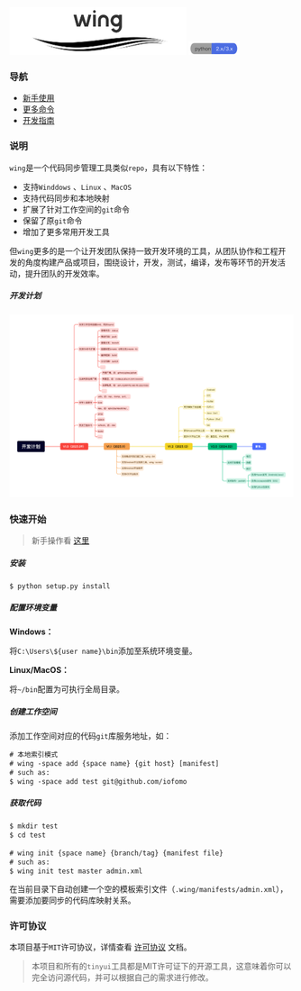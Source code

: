 <img src="doc/README.assets/1.png" />

<img src="doc/README.assets/4.png" style="zoom: 50%;" /> 

### 导航

-   [新手使用](doc/get-start.md)
-   [更多命令](doc/user-guide.md)
-   [开发指南](doc/develop-guide.md)

### 说明

`wing`是一个代码同步管理工具类似`repo`，具有以下特性：

-   支持`Winddows` 、`Linux` 、`MacOS`
-   支持代码同步和本地映射
-   扩展了针对工作空间的`git`命令 
-   保留了原`git`命令
-   增加了更多常用开发工具

但`wing`更多的是一个让开发团队保持一致开发环境的工具，从团队协作和工程开发的角度构建产品或项目，围绕设计，开发，测试，编译，发布等环节的开发活动，提升团队的开发效率。

##### 开发计划

![](doc/README.assets/2.png)

### 快速开始

>新手操作看 [这里](doc/get-start-cn.md)

##### 安装

```shell
$ python setup.py install
```

##### 配置环境变量

**Windows：**

将`C:\Users\${user name}\bin`添加至系统环境变量。

**Linux/MacOS：**

将`~/bin`配置为可执行全局目录。

##### 创建工作空间

添加工作空间对应的代码`git`库服务地址，如：

```shell
# 本地索引模式
# wing -space add {space name} {git host} [manifest]
# such as:
$ wing -space add test git@github.com/iofomo
```

##### 获取代码

```shell
$ mkdir test
$ cd test

# wing init {space name} {branch/tag} {manifest file}
# such as:
$ wing init test master admin.xml
```

在当前目录下自动创建一个空的模板索引文件（`.wing/manifests/admin.xml`），需要添加要同步的代码库映射关系。

### 许可协议

本项目基于`MIT`许可协议，详情查看 [许可协议](doc/LICENSE) 文档。

>   本项目和所有的`tinyui`工具都是MIT许可证下的开源工具，这意味着你可以完全访问源代码，并可以根据自己的需求进行修改。
